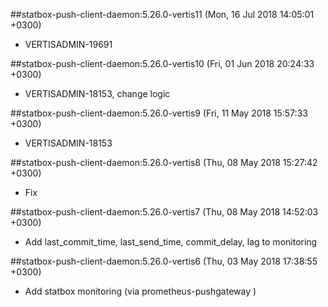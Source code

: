 ##statbox-push-client-daemon:5.26.0-vertis11 (Mon, 16 Jul 2018 14:05:01 +0300)

  * VERTISADMIN-19691

##statbox-push-client-daemon:5.26.0-vertis10 (Fri, 01 Jun 2018 20:24:33 +0300)

  * VERTISADMIN-18153, change logic

##statbox-push-client-daemon:5.26.0-vertis9 (Fri, 11 May 2018 15:57:33 +0300)

  * VERTISADMIN-18153

##statbox-push-client-daemon:5.26.0-vertis8 (Thu, 08 May 2018 15:27:42 +0300)

  * Fix

##statbox-push-client-daemon:5.26.0-vertis7 (Thu, 08 May 2018 14:52:03 +0300)

  * Add last_commit_time, last_send_time, commit_delay, lag to monitoring

##statbox-push-client-daemon:5.26.0-vertis6 (Thu, 03 May 2018 17:38:55 +0300)

  * Add statbox monitoring (via prometheus-pushgateway )
